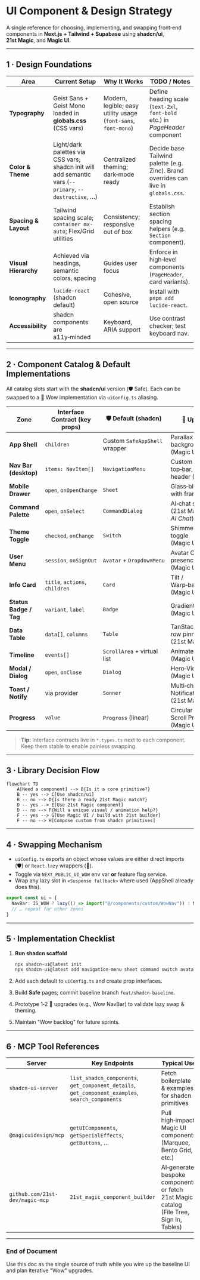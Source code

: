 # UI Component & Design Strategy

A single reference for choosing, implementing, and swapping front‑end components in **Next.js + Tailwind + Supabase** using **shadcn/ui**, **21st Magic**, and **Magic UI**.

---

## 1 · Design Foundations

| Area                 | Current Setup                                                                                          | Why It Works                                                   | TODO / Notes                                                                         |
| -------------------- | ------------------------------------------------------------------------------------------------------ | -------------------------------------------------------------- | ------------------------------------------------------------------------------------ |
| **Typography**       | Geist Sans + Geist Mono loaded in **globals.css** (CSS vars)                                           | Modern, legible; easy utility usage (`font-sans`, `font-mono`) | Define heading scale (`text-2xl`, `font-bold` etc.) in *PageHeader* component        |
| **Color & Theme**    | Light/dark palettes via CSS vars; shadcn init will add semantic vars (`--primary`, `--destructive`, …) | Centralized theming; dark‑mode ready                           | Decide base Tailwind palette (e.g. Zinc). Brand overrides can live in `globals.css`. |
| **Spacing & Layout** | Tailwind spacing scale; `container mx-auto`; Flex/Grid utilities                                       | Consistency; responsive out of box                             | Establish section spacing helpers (e.g. `Section` component).                        |
| **Visual Hierarchy** | Achieved via headings, semantic colors, spacing                                                        | Guides user focus                                              | Enforce in high‑level components (`PageHeader`, card variants).                      |
| **Iconography**      | `lucide-react` (shadcn default)                                                                        | Cohesive, open source                                          | Install with `pnpm add lucide-react`.                                                |
| **Accessibility**    | shadcn components are a11y‑minded                                                                      | Keyboard, ARIA support                                         | Use contrast checker; test keyboard nav.                                             |

---

## 2 · Component Catalog & Default Implementations

All catalog slots start with the **shadcn/ui** version (🛡 Safe). Each can be swapped to a 🚀 Wow implementation via `uiConfig.ts` aliasing.

| Zone                   | Interface Contract (key props) | 🛡 Default (shadcn)           | 🚀 Upgrades                                         |
| ---------------------- | ------------------------------ | ----------------------------- | --------------------------------------------------- |
| **App Shell**          | `children`                     | Custom `SafeAppShell` wrapper | Parallax / RetroGrid background (Magic UI)          |
| **Nav Bar (desktop)**  | `items: NavItem[]`             | `NavigationMenu`              | Custom motion top‑bar, Bento Grid header (Magic UI) |
| **Mobile Drawer**      | `open`, `onOpenChange`         | `Sheet`                       | Glass‑blur slide‑in with framer‑motion              |
| **Command Palette**    | `open`, `onSelect`             | `CommandDialog`               | AI‑chat search (21st Magic → *AI Chat*)             |
| **Theme Toggle**       | `checked`, `onChange`          | `Switch`                      | Shimmer/Rainbow toggle (Magic UI Button)            |
| **User Menu**          | `session`, `onSignOut`         | `Avatar` + `DropdownMenu`     | Avatar Circles w/ presence (Magic UI)               |
| **Info Card**          | `title`, `actions`, `children` | `Card`                        | Tilt / Warp‑background (Magic UI)                   |
| **Status Badge / Tag** | `variant`, `label`             | `Badge`                       | GradientChip (Magic UI)                             |
| **Data Table**         | `data[]`, `columns`            | `Table`                       | TanStack table w/ row pinning (21st Magic Tables)   |
| **Timeline**           | `events[]`                     | `ScrollArea` + virtual list   | Animated List (Magic UI)                            |
| **Modal / Dialog**     | `open`, `onClose`              | `Dialog`                      | Hero‑Video Dialog (Magic UI)                        |
| **Toast / Notify**     | via provider                   | `Sonner`                      | Multi‑channel Notification Center (21st Magic)      |
| **Progress**           | `value`                        | `Progress` (linear)           | Circular / Scroll Progress (Magic UI)               |

> **Tip:** Interface contracts live in `*.types.ts` next to each component. Keep them stable to enable painless swapping.

---

## 3 · Library Decision Flow

```mermaid
flowchart TD
    A[Need a component] --> B{Is it a core primitive?}
    B -- yes --> C[Use shadcn/ui]
    B -- no --> D{Is there a ready 21st Magic match?}
    D -- yes --> E[Use 21st Magic component]
    D -- no --> F{Will a unique visual / animation help?}
    F -- yes --> G[Use Magic UI / build with 21st builder]
    F -- no --> H[Compose custom from shadcn primitives]
```

---

## 4 · Swapping Mechanism

* `uiConfig.ts` exports an object whose values are either direct imports (🛡) or `React.lazy` wrappers (🚀).
* Toggle via `NEXT_PUBLIC_UI_WOW` env var **or** feature flag service.
* Wrap any lazy slot in `<Suspense fallback>` where used (AppShell already does this).

```ts
export const ui = {
  NavBar: IS_WOW ? lazy(() => import("@/components/custom/WowNav")) : NavigationMenu,
  // … repeat for other zones
}
```

---

## 5 · Implementation Checklist

1. **Run shadcn scaffold**

   ```bash
   npx shadcn-ui@latest init
   npx shadcn-ui@latest add navigation-menu sheet command switch avatar dropdown-menu card badge table dialog scroll-area sonner
   ```
2. Add each default to `uiConfig.ts` and create prop interfaces.
3. Build **Safe** pages; commit baseline branch `feat/shadcn-baseline`.
4. Prototype 1‑2 🚀 upgrades (e.g., Wow NavBar) to validate lazy swap & theming.
5. Maintain "Wow backlog" for future sprints.

---

## 6 · MCP Tool References

| Server                          | Key Endpoints                                                                                    | Typical Use                                                                             |
| ------------------------------- | ------------------------------------------------------------------------------------------------ | --------------------------------------------------------------------------------------- |
| `shadcn-ui-server`              | `list_shadcn_components`, `get_component_details`, `get_component_examples`, `search_components` | Fetch boilerplate & examples for shadcn primitives                                      |
| `@magicuidesign/mcp`            | `getUIComponents`, `getSpecialEffects`, `getButtons`, …                                          | Pull high‑impact Magic UI components (Marquee, Bento Grid, etc.)                        |
| `github.com/21st-dev/magic-mcp` | `21st_magic_component_builder`                                                                   | AI‑generate bespoke components or fetch 21st Magic catalog (File Tree, Sign In, Tables) |

---

### End of Document

Use this doc as the single source of truth while you wire up the baseline UI and plan iterative "Wow" upgrades.
